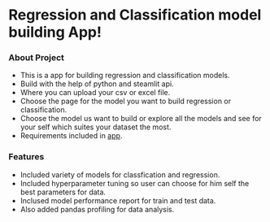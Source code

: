 # Regression and Classification model building App!

### About Project

- This is a app for building regression and classification models.
- Build with the help of python and steamlit api.
- Where you can upload your csv or excel file.
- Choose the page for the model you want to build regression or classification.
- Choose the model us want to build or explore all the models and see for your self which suites your dataset the most.
- Requirements included in [app](https://github.com/rushi0808/model-building-app/tree/main/app).

### Features

- Included variety of models for classfication and regression.
- Included hyperparameter tuning so user can choose for him self the best parameters for data.
- Inclused model performance report for train and test data.
- Also added pandas profiling for data analysis.
